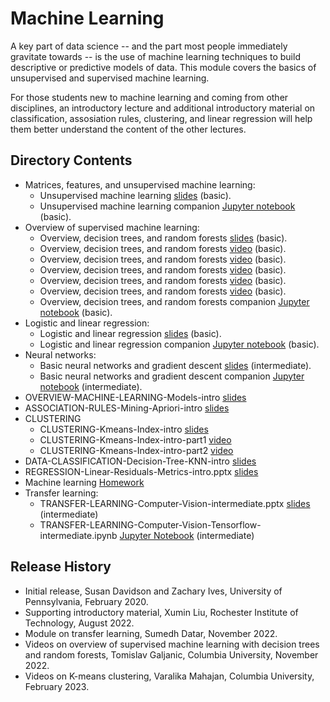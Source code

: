 # Machine Learning

A key part of data science -- and the part most people immediately gravitate towards -- is the use of machine learning techniques to build descriptive or predictive models of data.  This module covers the basics of unsupervised and supervised machine learning.

For those students new to machine learning and coming from other disciplines, an introductory lecture and additional introductory material on classification, assosiation rules, clustering, and linear regression will help them better understand the content of the other lectures.

## Directory Contents

* Matrices, features, and unsupervised machine learning:
  * Unsupervised machine learning [slides](UNSUPERVISED-ML-matrices-pca-clustering-basic.pptx) (basic).
  * Unsupervised machine learning companion [Jupyter notebook](UNSUPERVISED-ML-matrices-pca-clustering-basic.ipynb) (basic).
* Overview of supervised machine learning:
  * Overview, decision trees, and random forests [slides](SUPERVISED-ML-OVERVIEW-trees-forests-basic.pptx) (basic).
  * Overview, decision trees, and random forests [video](SUPERVISED-ML-OVERVIEW-trees-forests-basic-part1.mp4) (basic).
  * Overview, decision trees, and random forests [video](SUPERVISED-ML-OVERVIEW-trees-forests-basic-part2.mp4) (basic).
  * Overview, decision trees, and random forests [video](SUPERVISED-ML-OVERVIEW-trees-forests-basic-part3.mp4) (basic).
  * Overview, decision trees, and random forests [video](SUPERVISED-ML-OVERVIEW-trees-forests-basic-part4.mp4) (basic).
  * Overview, decision trees, and random forests [video](SUPERVISED-ML-OVERVIEW-trees-forests-basic-part5.mp4) (basic).
  * Overview, decision trees, and random forests companion [Jupyter notebook](SUPERVISED-ML-OVERVIEW-trees-forests-basic.ipynb) (basic).
* Logistic and linear regression:
  * Logistic and linear regression [slides](SUPERVISED-ML-regression-basic.pptx)  (basic).
  * Logistic and linear regression companion [Jupyter notebook](SUPERVISED-ML-regression-basic.ipynb) (basic).
* Neural networks:
  * Basic neural networks and gradient descent [slides](SUPERVISED-ML-NN-neural-nets-intermediate.pptx) (intermediate).
  * Basic neural networks and gradient descent companion [Jupyter notebook](SUPERVISED-ML-NN-neural-nets-intermediate.ipynb) (intermediate).
* OVERVIEW-MACHINE-LEARNING-Models-intro [slides](OVERVIEW-MACHINE-LEARNING-Models-intro.pptx)
* ASSOCIATION-RULES-Mining-Apriori-intro [slides](ASSOCIATION-RULES-Mining-Apriori-intro.pptx)
* CLUSTERING
  * CLUSTERING-Kmeans-Index-intro [slides](CLUSTERING-Kmeans-Index-intro.pptx)
  * CLUSTERING-Kmeans-Index-intro-part1 [video](CLUSTERING-Kmeans-Index-intro-part1.pptx)
  * CLUSTERING-Kmeans-Index-intro-part2 [video](CLUSTERING-Kmeans-Index-intro-part2.pptx)
* DATA-CLASSIFICATION-Decision-Tree-KNN-intro [slides](DATA-CLASSIFICATION-Decision-Tree-KNN-intro.pptx)
* REGRESSION-Linear-Residuals-Metrics-intro.pptx [slides](REGRESSION-Linear-Residuals-Metrics-intro.pptx)
* Machine learning [Homework](MACHINE-LEARNING-Homework.ipynb)
* Transfer learning:
  * TRANSFER-LEARNING-Computer-Vision-intermediate.pptx [slides](TRANSFER-LEARNING-Computer-Vision-intermediate.pptx) (intermediate)
  * TRANSFER-LEARNING-Computer-Vision-Tensorflow-intermediate.ipynb [Jupyter Notebook](TRANSFER-LEARNING-Computer-Vision-Tensorflow-intermediate.ipynb) (intermediate)

## Release History

* Initial release, Susan Davidson and Zachary Ives, University of Pennsylvania, February 2020.
* Supporting introductory material, Xumin Liu, Rochester Institute of Technology, August 2022.
* Module on transfer learning, Sumedh Datar, November 2022.
* Videos on overview of supervised machine learning with decision trees and random forests, Tomislav Galjanic, Columbia University, November 2022.
* Videos on K-means clustering, Varalika Mahajan, Columbia University, February 2023.

